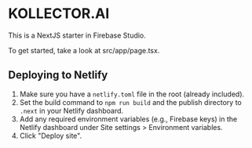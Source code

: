 # KOLLECTOR.AI

This is a NextJS starter in Firebase Studio.

To get started, take a look at src/app/page.tsx.

## Deploying to Netlify

1. Make sure you have a `netlify.toml` file in the root (already included).
2. Set the build command to `npm run build` and the publish directory to `.next` in your Netlify dashboard.
3. Add any required environment variables (e.g., Firebase keys) in the Netlify dashboard under Site settings > Environment variables.
4. Click "Deploy site".
